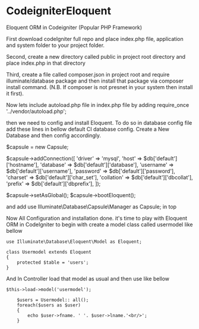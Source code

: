 # CodeigniterEloquent
Eloquent ORM in Codeigniter (Popular PHP Framework)

First download codeIgniter full repo and place index.php file, application and system folder to your project folder.

Second, create a new directory called public in project root directory and place index.php in that directory

Third, create a file called composer.json in project root and require illuminate/database package and then install that package via composer install command. (N.B. If composer is not presnet in your system then install it first).

Now lets include autoload.php file in index.php file by adding
require_once '../vendor/autoload.php';

then we need to config and install Eloquent. To do so in database config file add these lines in bellow default CI database config. Create a New Database and then config accordingly.

$capsule = new Capsule;

$capsule->addConnection([
    'driver'    => 'mysql',
    'host'      => $db['default']['hostname'],
    'database'  => $db['default']['database'],
    'username'  => $db['default']['username'],
    'password'  => $db['default']['password'],
    'charset'   => $db['default']['char_set'],
    'collation' => $db['default']['dbcollat'],
    'prefix'    => $db['default']['dbprefix'],
]);


$capsule->setAsGlobal();
$capsule->bootEloquent();

and add use Illuminate\Database\Capsule\Manager as Capsule; 
in top

Now All Configuration and installation done. it's time to play with Eloquent ORM in CodeIgniter
to begin with create a model class called usermodel like bellow

	use Illuminate\Database\Eloquent\Model as Eloquent;
	
	class Usermodel extends Eloquent
	{
		protected $table = 'users';	
	}

And In Controller load that model as usual and then use like bellow
    
    $this->load->model('usermodel');

		$users = Usermodel:: all();
		foreach($users as $user)
		{
			echo $user->fname. ' '. $user->lname.'<br/>';
		}
